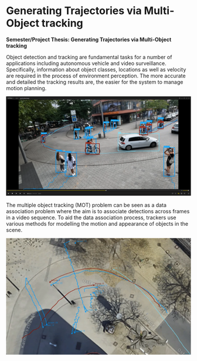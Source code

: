 # Generating Trajectories via Multi-Object tracking
**Semester/Project Thesis: Generating Trajectories via Multi-Object tracking**

Object detection and tracking are fundamental tasks for a number of applications including autonomous vehicle and video surveillance. Specifically, information about object classes, locations as well as velocity are required in the process of environment perception. The more accurate and detailed the tracking results are, the easier for the system to manage motion planning.

![tracking-video-of-sportscheck.png](https://raw.githubusercontent.com/GithubSherlock/GeneratingTrajectoriesViaMOT/main/docs/README_IMG/tracking-video-of-sportscheck.png)

The multiple object tracking (MOT) problem can be seen as a data association problem where the aim is to associate detections across frames in a video sequence. To aid the data association process, trackers use various methods for modelling the motion and appearance of objects in the scene.

![pastedImage.png](https://raw.githubusercontent.com/GithubSherlock/GeneratingTrajectoriesViaMOT/main/docs/README_IMG/pastedImage.png)
